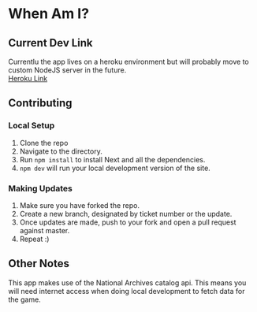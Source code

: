 # When Am I?

## Current Dev Link
Currentlu the app lives on a heroku environment but will probably move to custom NodeJS server in the future.  
[Heroku Link](https://naraapi-when.herokuapp.com/)

## Contributing
### Local Setup
1. Clone the repo
1. Navigate to the directory.
1. Run `npm install` to install Next and all the dependencies. 
1. `npm dev` will run your local development version of the site. 

### Making Updates
1. Make sure you have forked the repo. 
1. Create a new branch, designated by ticket number or the update. 
1. Once updates are made, push to your fork and open a pull request against master. 
1. Repeat :)

## Other Notes
This app makes use of the National Archives catalog api. This means you will need internet access when doing local development to fetch data for the game. 